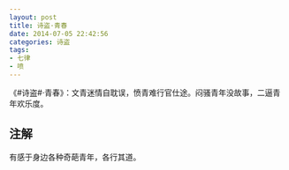 ```yaml
---
layout: post
title: 诗盗·青春
date: 2014-07-05 22:42:56
categories: 诗盗
tags:
- 七律
- 喷
---
```

《#诗盗#·青春》：文青迷情自耽误，愤青难行官仕途。闷骚青年没故事，二逼青年欢乐度。

## 注解
有感于身边各种奇葩青年，各行其道。
